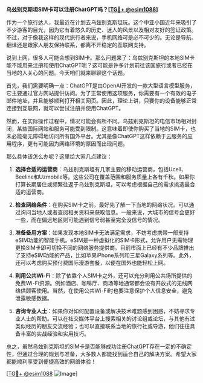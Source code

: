 **乌兹别克斯坦SIM卡可以注册ChatGPT吗？[[TG💪+ @esim1088](https://t.me/s/esim1088)]**

作为一个旅行达人，我最近在计划去乌兹别克斯坦玩。这个中亚小国近年来吸引了不少游客的目光，因为它有着悠久的历史、迷人的风景以及相对友好的签证政策。不过，对于像我这样的现代旅行者来说，手机网络可是必不可少的。无论是导航、翻译还是跟家人朋友保持联系，都离不开稳定的互联网支持。

说到上网，很多人可能会想到SIM卡。那么问题来了：乌兹别克斯坦的本地SIM卡能不能用来注册和使用ChatGPT呢？这可能是许多计划前往该国旅行或者已经在当地的人关心的问题。今天咱们就来聊聊这个话题。

首先，我们需要明确一点：ChatGPT是由OpenAI开发的一款大型语言模型服务，它主要通过官方网站提供访问。为了正常使用这项服务，你需要有一个有效的电子邮件地址，并且能够顺利打开相关网页。因此，理论上讲，只要你的设备能够正常连接到互联网，就可以尝试注册并使用ChatGPT。

然而，在实际操作过程中，情况可能会有所不同。乌兹别克斯坦的电信市场相对封闭，某些国际网站和服务可能受到限制。这意味着即使你购买了当地的SIM卡，也未必能毫无障碍地访问所有国外平台。尤其是像ChatGPT这样依赖于云服务的应用程序，更有可能因为网络环境的原因而出现问题。

那么具体该怎么办呢？这里给大家几点建议：

1. **选择合适的运营商**：乌兹别克斯坦有几家主要的移动运营商，包括Ucell、Beeline和Uzmobile等。这些公司在覆盖范围和服务质量上各有千秋。如果你打算长期居住或频繁往返于乌兹别克斯坦，可以考虑根据自己的需求挑选最合适的运营商。

2. **检查网络条件**：在购买SIM卡之前，最好先了解一下当地的网络状况。可以通过询问当地人或者查阅相关资料来获取信息。一般来说，大城市的信号会更好一些，而在偏远地区则可能遇到信号弱甚至完全没信号的情况。

3. **准备备用方案**：如果发现本地SIM卡无法满足需求，不妨考虑携带一部支持eSIM功能的智能手机。eSIM是一种虚拟化的SIM卡形式，允许用户无需物理更换SIM卡即可切换不同的网络服务提供商。目前市面上已经有不少品牌推出了支持eSIM功能的产品，比如苹果iPhone系列和三星Galaxy系列等。此外，还可以考虑购买预付费国际漫游套餐，以便在国外也能轻松上网。

4. **利用公共Wi-Fi**：除了依靠个人SIM卡之外，还可以充分利用公共场所提供的免费Wi-Fi资源。例如酒店、咖啡厅、商场等地通常都会设有开放式的无线网络供顾客使用。当然，在使用公共Wi-Fi时也要注意保护个人信息安全，避免泄露敏感数据。

5. **咨询专业人士**：如果你对如何配置设备或解决技术难题感到困惑，不妨寻求专业人士的帮助。可以在社交媒体平台上搜索相关的讨论组或论坛，与其他有过类似经历的朋友交流经验；也可以直接联系当地的旅行社或导游，他们往往具备丰富的实战经验和实用技巧。

总之，虽然乌兹别克斯坦的SIM卡是否能够成功注册ChatGPT存在一定的不确定性，但通过合理的规划与准备，大多数人都能找到适合自己的解决方案。希望大家都能顺利享受到便捷高效的网络体验！

[[TG💪+ @esim1088](https://t.me/s/esim1088) ![Image](https://i.postimg.cc/4NQfJmqS/Snipaste-2025-05-13-00-14-12.png)]